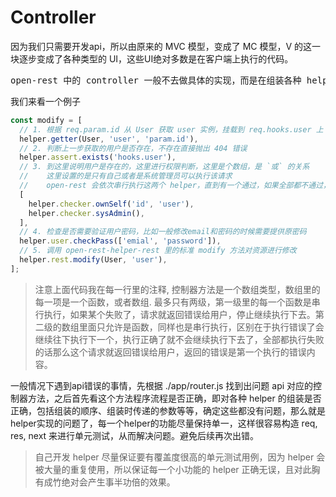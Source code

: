 # Controller

因为我们只需要开发api，所以由原来的 MVC 模型，变成了 MC 模型，V 的这一块逐步变成了各种类型的 UI，这些UI绝对多数是在客户端上执行的代码。

<pre>open-rest 中的 controller 一般不去做具体的实现，而是在组装各种 helper，这样 Controller 的方法看起来就像一个程序流程的概述</pre>

我们来看一个例子

```js
const modify = [
  // 1. 根据 req.param.id 从 User 获取 user 实例，挂载到 req.hooks.user 上
  helper.getter(User, 'user', 'param.id'),
  // 2. 判断上一步获取的用户是否存在，不存在直接抛出 404 错误
  helper.assert.exists('hooks.user'),
  // 3. 到这里说明用户是存在的，这里进行权限判断，这里是个数组，是 `或` 的关系
  //    这里设置的是只有自己或者是系统管理员可以执行该请求
  //    open-rest 会依次串行执行这两个 helper，直到有一个通过，如果全部都不通过，则输出第一个错误给用户
  [
    helper.checker.ownSelf('id', 'user'),
    helper.checker.sysAdmin(),
  ],
  // 4. 检查是否需要验证用户密码，比如一般修改email和密码的时候需要提供原密码
  helper.user.checkPass(['emial', 'password']),
  // 5. 调用 open-rest-helper-rest 里的标准 modify 方法对资源进行修改
  helper.rest.modify(User, 'user'),
];
```

> 注意上面代码我在每一行里的注释, 控制器方法是一个数组类型，数组里的每一项是一个函数，或者数组. 最多只有两级，第一级里的每一个函数是串行执行，如果某个失败了，请求就返回错误给用户，停止继续执行下去。第二级的数组里面只允许是函数，同样也是串行执行，区别在于执行错误了会继续往下执行下一个，执行正确了就不会继续执行下去了，全部都执行失败的话那么这个请求就返回错误给用户，返回的错误是第一个执行的错误内容。

一般情况下遇到api错误的事情，先根据 ./app/router.js 找到出问题 api 对应的控制器方法，之后首先看这个方法程序流程是否正确，即对各种 helper 的组装是否正确，包括组装的顺序、组装时传递的参数等等，确定这些都没有问题，那么就是helper实现的问题了，每一个helper的功能尽量保持单一，这样很容易构造 req, res, next 来进行单元测试，从而解决问题。避免后续再次出错。

> 自己开发 helper 尽量保证要有覆盖度很高的单元测试用例，因为 helper 会被大量的重复使用，所以保证每一个小功能的 helper 正确无误，且对此胸有成竹绝对会产生事半功倍的效果。


